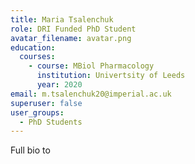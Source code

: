 ```yaml
---
title: Maria Tsalenchuk
role: DRI Funded PhD Student
avatar_filename: avatar.png
education:
  courses:
    - course: MBiol Pharmacology
      institution: Univertsity of Leeds
      year: 2020
email: m.tsalenchuk20@imperial.ac.uk
superuser: false
user_groups:
  - PhD Students
---
```

Full bio to